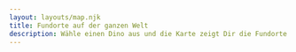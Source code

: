 ```yaml
---
layout: layouts/map.njk
title: Fundorte auf der ganzen Welt
description: Wähle einen Dino aus und die Karte zeigt Dir die Fundorte des Dino's. Auf das markierte Land klicken und Du bekommst alle Details zum gewählten Dinosaurier.
---
```

